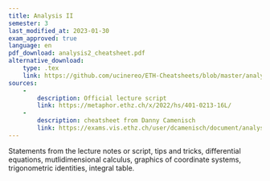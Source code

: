 ```yaml
---
title: Analysis II
semester: 3
last_modified_at: 2023-01-30
exam_approved: true
language: en
pdf_download: analysis2_cheatsheet.pdf
alternative_download:
    type: .tex
    link: https://github.com/ucinereo/ETH-Cheatsheets/blob/master/analysis2/analysis2_cheatsheet.tex
sources:
    -
        description: Official lecture script
        link: https://metaphor.ethz.ch/x/2022/hs/401-0213-16L/
    -
        description: cheatsheet from Danny Camenisch
        link: https://exams.vis.ethz.ch/user/dcamenisch/document/analysis-ii-cheat-sheet-hs21
---
```

Statements from the lecture notes or script, tips and tricks, differential equations, mutlidimensional calculus, graphics of coordinate systems, trigonometric identities, integral table.
